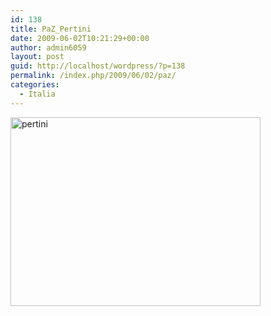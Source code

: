 ```yaml
---
id: 138
title: PaZ_Pertini
date: 2009-06-02T10:21:29+00:00
author: admin6059
layout: post
guid: http://localhost/wordpress/?p=138
permalink: /index.php/2009/06/02/paz/
categories:
  - Italia
---
```

[<img class="aligncenter size-full wp-image-137" title="pertini" src="http://blog.martasmaldone.com/wp-uploads/2009/06/pertini.jpg" alt="pertini" width="400" height="302" srcset="http://blog.martasmaldone.eu/wp-content/uploads/2009/06/pertini.jpg 400w, http://blog.martasmaldone.eu/wp-content/uploads/2009/06/pertini-300x227.jpg 300w" sizes="(max-width: 400px) 100vw, 400px" />](http://blog.martasmaldone.com/wp-uploads/2009/06/pertini.jpg)